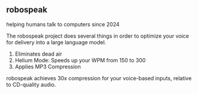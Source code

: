robospeak
---------
helping humans talk to computers since 2024

The robospeak project does several things in order to optimize your voice for delivery into a large language model.

1. Eliminates dead air
2. Helium Mode: Speeds up your WPM from 150 to 300
3. Applies MP3 Compression

robospeak achieves 30x compression for your voice-based inputs, relative to CD-quality audio.